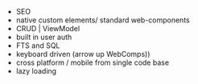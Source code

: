 - SEO
- native custom elements/ standard web-components
- CRUD | ViewModel
- built in user auth
- FTS and SQL
- keyboard driven (arrow up WebComps))
- cross platform / mobile from single code base
- lazy loading
